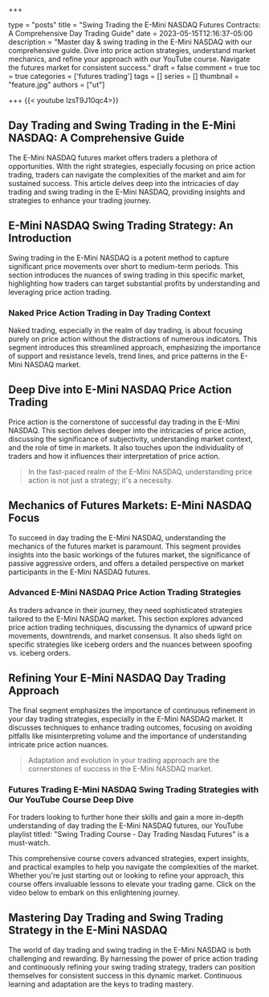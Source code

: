 +++

type = "posts"
title = "Swing Trading the E-Mini NASDAQ Futures Contracts: A Comprehensive Day Trading Guide"
date =  2023-05-15T12:16:37-05:00
description = "Master day & swing trading in the E-Mini NASDAQ with our comprehensive guide. Dive into price action strategies, understand market mechanics, and refine your approach with our YouTube course. Navigate the futures market for consistent success."
draft = false
comment = true
toc = true
categories = ['futures trading']
tags = []
series = []
thumbnail = "feature.jpg"
authors = ["ut"]

+++
{{< youtube IzsT9J10qc4>}}
## Day Trading and Swing Trading in the E-Mini NASDAQ: A Comprehensive Guide

The E-Mini NASDAQ futures market offers traders a plethora of opportunities. With the right strategies, especially focusing on price action trading, traders can navigate the complexities of the market and aim for sustained success. This article delves deep into the intricacies of day trading and swing trading in the E-Mini NASDAQ, providing insights and strategies to enhance your trading journey.

## E-Mini NASDAQ Swing Trading Strategy: An Introduction

Swing trading in the E-Mini NASDAQ is a potent method to capture significant price movements over short to medium-term periods. This section introduces the nuances of swing trading in this specific market, highlighting how traders can target substantial profits by understanding and leveraging price action trading.

### Naked Price Action Trading in Day Trading Context

Naked trading, especially in the realm of day trading, is about focusing purely on price action without the distractions of numerous indicators. This segment introduces this streamlined approach, emphasizing the importance of support and resistance levels, trend lines, and price patterns in the E-Mini NASDAQ market.

## Deep Dive into E-Mini NASDAQ Price Action Trading

Price action is the cornerstone of successful day trading in the E-Mini NASDAQ. This section delves deeper into the intricacies of price action, discussing the significance of subjectivity, understanding market context, and the role of time in markets. It also touches upon the individuality of traders and how it influences their interpretation of price action.
> In the fast-paced realm of the E-Mini NASDAQ, understanding price action is not just a strategy; it's a necessity.

## Mechanics of Futures Markets: E-Mini NASDAQ Focus

To succeed in day trading the E-Mini NASDAQ, understanding the mechanics of the futures market is paramount. This segment provides insights into the basic workings of the futures market, the significance of passive aggressive orders, and offers a detailed perspective on market participants in the E-Mini NASDAQ futures.

### Advanced E-Mini NASDAQ Price Action Trading Strategies

As traders advance in their journey, they need sophisticated strategies tailored to the E-Mini NASDAQ market. This section explores advanced price action trading techniques, discussing the dynamics of upward price movements, downtrends, and market consensus. It also sheds light on specific strategies like iceberg orders and the nuances between spoofing vs. iceberg orders.

## Refining Your E-Mini NASDAQ Day Trading Approach

The final segment emphasizes the importance of continuous refinement in your day trading strategies, especially in the E-Mini NASDAQ market. It discusses techniques to enhance trading outcomes, focusing on avoiding pitfalls like misinterpreting volume and the importance of understanding intricate price action nuances.
> Adaptation and evolution in your trading approach are the cornerstones of success in the E-Mini NASDAQ market.

### Futures Trading E-Mini NASDAQ Swing Trading Strategies with Our YouTube Course Deep Dive

For traders looking to further hone their skills and gain a more in-depth understanding of day trading the E-Mini NASDAQ futures, our YouTube playlist titled: "Swing Trading Course - Day Trading Nasdaq Futures" is a must-watch.

This comprehensive course covers advanced strategies, expert insights, and practical examples to help you navigate the complexities of the market. Whether you're just starting out or looking to refine your approach, this course offers invaluable lessons to elevate your trading game. Click on the video below to embark on this enlightening journey.

<!-- {{< youtubepl PL9uZis3GV47xxToGaOYKGrIKks7GXe-E9 >}} -->

## Mastering Day Trading and Swing Trading Strategy in the E-Mini NASDAQ

The world of day trading and swing trading in the E-Mini NASDAQ is both challenging and rewarding. By harnessing the power of price action trading and continuously refining your swing trading strategy, traders can position themselves for consistent success in this dynamic market. Continuous learning and adaptation are the keys to trading mastery.
